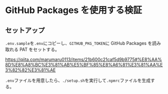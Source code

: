 # GitHub Packages を使用する検証

## セットアップ

`.env.sample`を`.env`にコピーし、`GITHUB_PKG_TOKEN`に GitHub Packages を読み取れる PAT をセットする。

https://qiita.com/marumaru0113/items/21b600c21caf5d9b9775#%E8%AA%8D%E8%A8%BC%E3%81%AB%E5%BF%85%E8%A6%81%E3%81%AA%E3%82%82%E3%81%AE

`.env`ファイルを用意したら、`./setup.sh`を実行して`.npmrc`ファイルを生成する。
